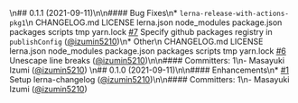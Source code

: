 \n## 0.1.1 (2021-09-11)\n\n#### Bug Fixes\n* `lerna-release-with-actions-pkg1`\n CHANGELOG.md LICENSE lerna.json node_modules package.json packages scripts tmp yarn.lock [#7](https://github.com/izumin5210-sandbox/lerna-release-with-actions/pull/7) Specify github packages registry in `publishConfig` ([@izumin5210](https://github.com/izumin5210))\n* Other\n CHANGELOG.md LICENSE lerna.json node_modules package.json packages scripts tmp yarn.lock [#6](https://github.com/izumin5210-sandbox/lerna-release-with-actions/pull/6) Unescape line breaks ([@izumin5210](https://github.com/izumin5210))\n\n#### Committers: 1\n- Masayuki Izumi ([@izumin5210](https://github.com/izumin5210))
\n## 0.1.0 (2021-09-11)\n\n#### Enhancements\n* [#1](https://github.com/izumin5210-sandbox/lerna-release-with-actions/pull/1) Setup lerna-changelog ([@izumin5210](https://github.com/izumin5210))\n\n#### Committers: 1\n- Masayuki Izumi ([@izumin5210](https://github.com/izumin5210))
